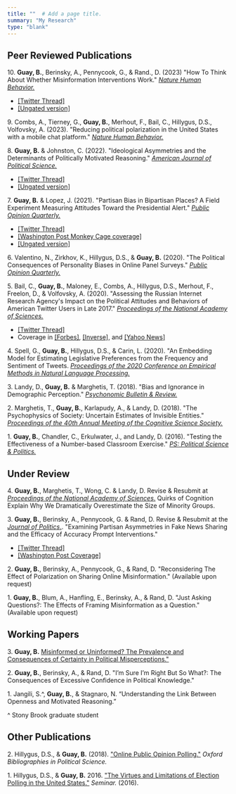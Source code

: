 ```yaml
---
title: ""  # Add a page title.
summary: "My Research"
type: "blank"  
---
```


## **Peer Reviewed Publications** 

10\. **Guay, B.**, Berinsky, A., Pennycook, G., \& Rand., D. (2023) "How To Think About Whether Misinformation Interventions Work." [*Nature Human Behavior.*](https://www.nature.com/articles/s41562-023-01667-w) 
- [[Twitter Thread]](https://twitter.com/BrianMGuay/status/1689670653153050625?s=20)
- [[Ungated version]](https://www.brianguay.com/files/Guay_2022_interventions.pdf)

9\. Combs, A., Tierney, G., **Guay, B.**, Merhout, F., Bail, C., Hillygus, D.S., Volfovsky, A. (2023). "Reducing political polarization in the United States with a mobile chat platform." [*Nature Human Behavior.*](https://www.nature.com/articles/s41562-023-01655-0)

8\. **Guay, B.** & Johnston, C. (2022). "Ideological Asymmetries and the Determinants of Politically Motivated Reasoning." [*American Journal of Political Science.*](http://doi.org/10.1111/ajps.12624)        
- [[Twitter Thread]](https://twitter.com/BrianMGuay/status/1408061603073908736)
- [[Ungated version]](https://www.brianguay.com/files/GuayJohnston_2021_AJPS.pdf) 

7\. **Guay, B.** & Lopez, J. (2021). "Partisan Bias in Bipartisan Places? A Field Experiment Measuring Attitudes Toward the Presidential Alert." [*Public Opinion Quarterly.*](https://doi.org/10.1093/poq/nfab010)
- [[Twitter Thread]](https://twitter.com/BrianMGuay/status/1430171924190072844)
- [[Washington Post Monkey Cage coverage]](https://www.washingtonpost.com/news/monkey-cage/wp/2018/10/24/new-data-show-how-americans-really-reacted-to-nationwide-cellphone-alert/) 
- [[Ungated version]](https://www.brianguay.com/files/GuayLopez_2021_POQ.pdf) 


6\. Valentino, N., Zirkhov, K., Hillygus, D.S., & **Guay, B.** (2020). "The Political Consequences of Personality Biases in Online Panel Surveys." [*Public Opinion Quarterly.*](https://doi.org/10.1093/poq/nfaa026)

5\. Bail, C., **Guay, B.**, Maloney, E., Combs, A., Hillygus, D.S., Merhout, F., Freelon, D., & Volfovsky, A. (2020). "Assessing the Russian Internet Research Agency's Impact on the Political Attitudes and Behaviors of American Twitter Users in Late 2017." [*Proceedings of the National Academy of Sciences.*](https://www.pnas.org/content/early/2019/11/20/1906420116)
- [[Twitter Thread]](https://mobile.twitter.com/chris_bail/status/1199058772515262466)
- Coverage in [[Forbes]](https://www.forbes.com/sites/seanlawson/2019/12/06/what-if-russian-disinformation-isnt-as-effective-as-we-thought/?sh=1e2db5564e8b), [[Inverse]](https://www.inverse.com/article/61215-russian-twitter-bots-ira-effect), and [[Yahoo News]](https://news.yahoo.com/study-finds-no-evidence-russian-175019198.html)

4\. Spell, G., **Guay, B.**, Hillygus, D.S., & Carin, L. (2020). "An Embedding Model for Estimating Legislative Preferences from the Frequency and Sentiment of Tweets. [*Proceedings of the
2020 Conference on Empirical Methods in Natural Language Processing.*](https://aclanthology.org/2020.emnlp-main.46.pdf)


3\. Landy, D., **Guay, B.** & Marghetis, T. (2018). "Bias and Ignorance in Demographic Perception." [*Psychonomic Bulletin & Review.*](https://link.springer.com/article/10.3758/s13423-017-1360-2)


2\. Marghetis, T., **Guay, B.**, Karlapudy, A., & Landy, D. (2018). "The Psychophysics of Society: Uncertain Estimates of Invisible Entities." [*Proceedings of the 40th Annual Meeting of the Cognitive Science Society.*](https://cogsci.mindmodeling.org/2018/papers/0155/0155.pdf)

1\. **Guay, B.**, Chandler, C., Erkulwater, J., and Landy, D. (2016). "Testing the Effectiveness of a Number-based Classroom Exercise." [*PS: Political Science & Politics.*](https://www.cambridge.org/core/journals/ps-political-science-and-politics/article/testing-the-effectiveness-of-a-numberbased-classroom-exercise/E3F444F2E31340F7E63A833573B65AEC)

## **Under Review**

4\. **Guay, B.**, Marghetis, T., Wong, C. & Landy, D. Revise & Resubmit at [*Proceedings of the National Academy of Sciences*.](https://www.brianguay.com/files/guay_2024_misperceptions.pdf) Quirks of Cognition Explain Why We Dramatically
Overestimate the Size of Minority Groups.

3\. **Guay, B.**, Berinsky, A., Pennycook, G. & Rand, D. Revise & Resubmit at the [*Journal of Politics*.](https://osf.io/preprints/psyarxiv/y762k). "Examining Partisan Asymmetries in Fake News Sharing and the Efficacy of Accuracy Prompt Interventions." 
- [[Twitter Thread]](https://twitter.com/BrianMGuay/status/1514617508728254467)
- [[Washington Post Coverage]](https://www.washingtonpost.com/opinions/2022/05/31/gun-safety-compromise-impossible-gop-disinformation/)

2\. **Guay, B.**, Berinsky, A., Pennycook, G., & Rand, D. "Reconsidering The Effect of Polarization on
Sharing Online Misinformation." (Available upon request)

1\. **Guay, B.**, Blum, A., Hanfling, E., Berinsky, A., & Rand, D. "Just Asking Questions?: The Effects of Framing Misinformation as a Question." (Available upon request)



## **Working Papers** 

3\. **Guay, B.** [Misinformed or Uninformed? The Prevalence and Consequences of Certainty in Political Misperceptions."](https://www.brianguay.com/files/Guay_2022_misinformed.pdf)

2\. **Guay, B.**, Berinsky, A., & Rand, D. "I’m Sure I’m Right But So What?: The Consequences of Excessive Confidence in Political Knowledge."

1\. Jangili, S.^, **Guay, B.**, & Stagnaro, N. “Understanding the Link Between Openness and Motivated
Reasoning.”

^ Stony Brook graduate student


## **Other Publications**

2\. Hillygus, D.S., & **Guay, B.** (2018). ["Online Public Opinion Polling."](https://www.oxfordbibliographies.com/view/document/obo-9780199756223/obo-9780199756223-0250.xml) *Oxford Bibliographies in Political Science.* 

1\. Hillygus, D.S., & **Guay, B.** 2016. ["The Virtues and Limitations of Election Polling in the United States."](https://sites.duke.edu/hillygus/files/2017/04/2016.HillygusGuay.Seminar.pdf) *Seminar.* (2016).



